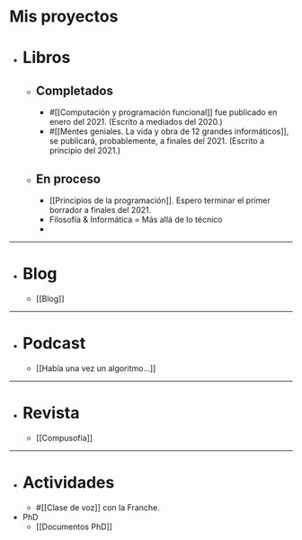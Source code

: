 # Mis proyectos

- # Libros
	- ## Completados
		- #[[Computación y programación funcional]] fue publicado en enero del 2021. (Escrito a mediados del 2020.)
		- #[[Mentes geniales. La vida y obra de 12 grandes informáticos]], se publicará, probablemente, a finales del 2021. (Escrito a principio del 2021.)
	- ## En proceso
		- [[Principios de la programación]]. Espero terminar el primer borrador a finales del 2021.
		- Filosofía & Informática = Más allá de lo técnico
		- 
- ---
- # Blog
	- [[Blog]]
- ---
- # Podcast
	- [[Había una vez un algoritmo...]]
- ---
- # Revista
	- [[Compusofía]]
- ---
- # Actividades
	- #[[Clase de voz]] con la Franche.
- PhD
	- [[Documentos PhD]]
